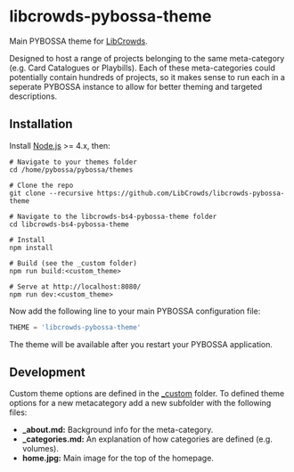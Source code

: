 # libcrowds-pybossa-theme

Main PYBOSSA theme for [LibCrowds](http://www.libcrowds.com).

Designed to host a range of projects belonging to the same meta-category 
(e.g. Card Catalogues or Playbills). Each of these meta-categories could
potentially contain hundreds of projects, so it makes sense to run each in a
seperate PYBOSSA instance to allow for better theming and targeted 
descriptions.


## Installation

Install [Node.js](https://nodejs.org/en/) >= 4.x, then:

```
# Navigate to your themes folder
cd /home/pybossa/pybossa/themes

# Clone the repo
git clone --recursive https://github.com/LibCrowds/libcrowds-pybossa-theme

# Navigate to the libcrowds-bs4-pybossa-theme folder
cd libcrowds-bs4-pybossa-theme

# Install
npm install

# Build (see the _custom folder)
npm run build:<custom_theme>

# Serve at http://localhost:8080/
npm run dev:<custom_theme>
```

Now add the following line to your main PYBOSSA configuration file:

```Python
THEME = 'libcrowds-pybossa-theme'
```

The theme will be available after you restart your PYBOSSA application.


## Development

Custom theme options are defined in the [_custom](_custom) folder. To defined
theme options for a new metacategory add a new subfolder with the following 
files:

- **_about.md:** Background info for the meta-category.
- **_categories.md:** An explanation of how categories are defined (e.g. volumes).
- **home.jpg:** Main image for the top of the homepage.
